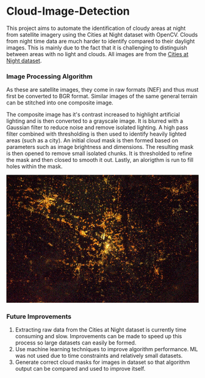 # Cloud-Image-Detection
This project aims to automate the identification of cloudy areas at night from satellite imagery using the Cities at Night dataset with OpenCV. Clouds from night time data are much harder to identify compared to their daylight images. This is mainly due to the fact that it is challenging to distinguish between areas with no light and clouds. All images are from the [Cities at Night dataset](https://pmisson.carto.com/viz/281a7eb6-fa7a-11e4-8522-0e853d047bba/public_map).

### Image Processing Algorithm

As these are satellite images, they come in raw formats (NEF) and thus must first be converted to BGR format. Similar images of the same general terrain can be stitched into one composite image.

The composite image has it's contrast increased to highlight artificial lighting and is then converted to a grayscale image. It is blurred with a Gaussian filter to reduce noise and remove isolated lighting. A high pass filter combined with thresholding is then used to identify heavily lighted areas (such as a city). An initial cloud mask is then formed based on parameters such as image brightness and dimensions. The resulting mask is then opened to remove small isolated chunks. It is thresholded to refine the mask and then closed to smooth it out. Lastly, an alorigthm is run to fill holes within the mask. 


![Alt text](Show/im1.jpg?raw=true "Title")


### Future Improvements
1. Extracting raw data from the Cities at Night dataset is currently time consuming and slow. Improvements can be made to speed up this process so large datasets can easily be formed.
2. Use machine learning techniques to improve algorithm performance. ML was not used due to time constraints and relatively small datasets.
3. Generate correct cloud masks for images in dataset so that algorithm output can be compared and used to improve itself.
